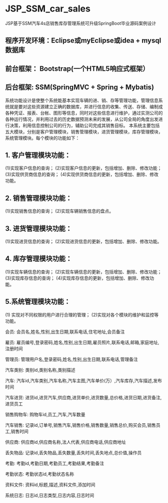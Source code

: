# JSP_SSM_car_sales
JSP基于SSM汽车4s店销售库存管理系统可升级SpringBoot毕业源码案例设计

## 程序开发环境：Eclipse或myEclipse或idea + mysql数据库
## 前台框架： Bootstrap(一个HTML5响应式框架）
## 后台框架: SSM(SpringMVC + Spring + Mybatis)

  系统功能设计是使整个系统能基本实现车辆的进、销、存等管理功能，管理信息系统就是要对这些资源建立正确的数据库，并进行信息的收集、传送、存储、编制成各种凭证、报表、台帐、图形等信息，同时对这些信息进行维护，通过实测公司的各种运行情况，并利用过去的历史数据预测未来的发展，从公司全局的角度出发进行决策，利用信息控制公司的行为，辅助公司完成其销售目标。
本系统主要包括五大模块，分别是客户管理模块，销售管理模块，进货管理模块，库存管理模块，系统管理模块。每个模块的功能如下：
## 1. 客户管理模块功能：
(1)实现客户信息的查询；
(2)实现客户信息的更新，包括增加、删除、修改功能；
(3)实现供货商信息的查询；
(4)实现供货商信息的更新，包括增加、删除、修改功能。
## 2. 销售管理模块功能：
(1)实现销售信息的查询；
(2)实现车辆销售信息的盘点。
## 3. 进货管理模块功能：
(1)实现进货信息的查询；
(2)实现进货信息的更新，包括增加、删除、修改功能。
## 4. 库存管理模块功能：
(1)实现车辆信息的查询；
(2)实现车辆信息的更新，包括增加、删除、修改功能；
(3)实现库存信息的查询；
(4)实现库存信息的更新，包括增加、删除、修改功能。
## 5.系统管理模块功能：
(1) 实现对不同权限的用户进行合理的管理；
(2)实现对各个模块的维护和监控等功能。

会员: 会员名,姓名,性别,出生日期,联系电话,住宅地址,会员备注

雇员: 雇员编号,登录密码,姓名,性别,出生日期,雇员照片,联系电话,邮箱,家庭地址,注册时间

管理员: 管理用户名,登录密码,姓名,性别,出生日期,联系电话,管理备注

汽车类别: 类别id,类别名称,类别描述

汽车: 汽车id,汽车类别,汽车名称,汽车主图,汽车单价(万）,汽车库存,汽车描述,发布时间

汽车进货: 进货id,进货汽车,供应商,进货单价,进货数量,总价格,进货日期,进货备注,进货员工

销售购物车: 购物车id,员工,汽车,汽车数量

汽车销售: 记录id,订单号,销售汽车,销售价格,销售数量,销售总价,购买会员,销售员工,销售时间

供应商: 供应商id,供应商名称,法人代表,供应商电话,供应商地址

丢失物品: 记录id,丢失物品,丢失数量,丢失时间,丢失地点,总价值,操作员

考勤: 考勤id,考勤日期,考勤员工,考勤结果,考勤备注

考勤状态: 考勤状态id,考勤状态名称

资料文件: 资料id,标题,描述,资料文件,添加时间

系统日志: 日志id,日志类型,日志内容,日志时间
